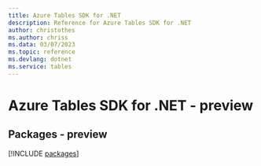 ```yaml
---
title: Azure Tables SDK for .NET
description: Reference for Azure Tables SDK for .NET
author: christothes
ms.author: chriss
ms.data: 03/07/2023
ms.topic: reference
ms.devlang: dotnet
ms.service: tables
---
```

# Azure Tables SDK for .NET - preview
## Packages - preview
[!INCLUDE [packages](tables-index.md)]